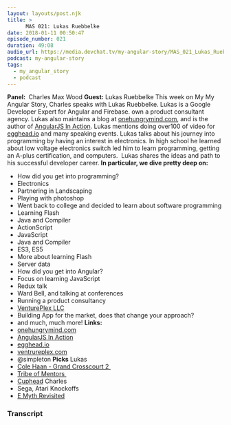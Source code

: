 ```yaml
---
layout: layouts/post.njk
title: >
      MAS 021: Lukas Ruebbelke
date: 2018-01-11 00:50:47
episode_number: 021
duration: 49:08
audio_url: https://media.devchat.tv/my-angular-story/MAS_021_Lukas_Ruebbelke.mp3
podcast: my-angular-story
tags: 
  - my_angular_story
  - podcast
---
```


 **Panel:&nbsp;** Charles Max Wood **Guest:** Lukas Ruebbelke This week on My My Angular Story, Charles speaks with Lukas Ruebbelke. Lukas is a Google Developer Expert for Angular and Firebase. own a product consultant agency. Lukas also maintains a blog at [onehungrymind.com](http://onehungrymind.com), and is the author of [AngularJS In Action](https://www.amazon.com/Lukas-Ruebbelke/e/B00GSNBT4Y/ref=dp_byline_cont_book_1). Lukas mentions doing over100 of video for [egghead.io](https://egghead.io) and many speaking events. Lukas talks about his journey into programming by having an interest in electronics. In high school he learned about low voltage electronics switch led him to learn programming, getting an A-plus certification, and computers.&nbsp; Lukas shares the ideas and path to his successful developer career. **In particular, we dive pretty deep on:&nbsp;**
- How did you get into programming?
- Electronics
- Partnering in Landscaping
- Playing with photoshop
- Went back to college and decided to learn about software programming
- Learning Flash
- Java and Compiler
- ActionScript
- JavaScript
- Java and Compiler
- ES3, ES5
- More about learning Flash
- Server data
- How did you get into Angular?
- Focus on learning JavaScript
- Redux talk
- Ward Bell, and talking at conferences
- Running a product consultancy
- [VenturePlex LLC](https://www.bloomberg.com/research/stocks/private/snapshot.asp?privcapId=110170)
- Building App for the market, does that change your approach?
- and much, much more!
**Links:&nbsp;**
- [onehungrymind.com](http://onehungrymind.com)
- [AngularJS In Action](https://www.amazon.com/Lukas-Ruebbelke/e/B00GSNBT4Y/ref=dp_byline_cont_book_1)
- [egghead.io](https://egghead.io)
- [ventrureplex.com](http://ventrureplex.com)
- @simpleton
**Picks** Lukas
- [Cole Haan - Grand Crosscourt 2&nbsp;](https://www.colehaan.com/mens-grand-crosscourt-sneaker-tan-leather-burnished/C26521.html)
- [Tribe of Mentors&nbsp;](https://www.amazon.com/Tribe-Mentors-Short-Advice-World/dp/1328994961)
- [Cuphead](https://www.microsoft.com/en-us/store/p/cuphead/9njrx71m5x9p)
Charles
- Sega, Atari Knockoffs
- [E Myth Revisited](https://www.amazon.com/Myth-Revisited-Small-Businesses-About/dp/0887307280)


### Transcript


